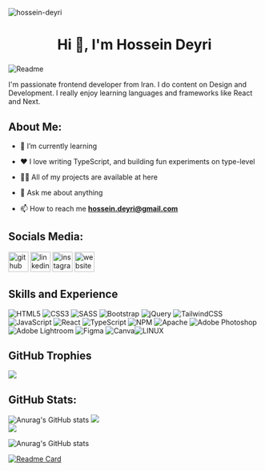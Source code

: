 <p align="left"> <img src="https://komarev.com/ghpvc/?username=hossein-deyri&label=Profile%20views&color=0e75b6&style=flat" alt="hossein-deyri" /> </p>

<h1 align="center">Hi 👋, I'm Hossein Deyri</h1>
<h3></h3>

![Readme](https://github.com/hossein-deyri/hossein-deyri/assets/136192436/39cf772d-c794-4bdb-b034-ac87bdeb0287)

 I'm  passionate frontend developer from Iran. I do content on Design and Development. I really enjoy learning languages and frameworks like React and Next.

## About Me:
- 🌱 I’m currently learning 
 
- ❤️ I love writing TypeScript, and building fun experiments on type-level
 
- 👨‍💻 All of my projects are available at here

- 💬 Ask me about anything 

- 📫 How to reach me **hossein.deyri@gmail.com**

## Socials Media:

[<img src='https://cdn.jsdelivr.net/npm/simple-icons@3.0.1/icons/github.svg' alt='github' height='40'>](https://github.com/hossein-deyri)  [<img src='https://cdn.jsdelivr.net/npm/simple-icons@3.0.1/icons/linkedin.svg' alt='linkedin' height='40'>](https://www.linkedin.com/in/hossein-deyri/)  [<img src='https://cdn.jsdelivr.net/npm/simple-icons@3.0.1/icons/instagram.svg' alt='instagram' height='40'>](https://www.instagram.com/hossein.deyri_web/)  [<img src='https://cdn.jsdelivr.net/npm/simple-icons@3.0.1/icons/icloud.svg' alt='website' height='40'>](https://www.hoseindeyri.ir/) 


## Skills and Experience
![HTML5](https://img.shields.io/badge/html5-%23E34F26.svg?style=for-the-badge&logo=html5&logoColor=white) ![CSS3](https://img.shields.io/badge/css3-%231572B6.svg?style=for-the-badge&logo=css3&logoColor=white) ![SASS](https://img.shields.io/badge/SASS-hotpink.svg?style=for-the-badge&logo=SASS&logoColor=white) ![Bootstrap](https://img.shields.io/badge/bootstrap-%23563D7C.svg?style=for-the-badge&logo=bootstrap&logoColor=white)  ![jQuery](https://img.shields.io/badge/jquery-%230769AD.svg?style=for-the-badge&logo=jquery&logoColor=white)  ![TailwindCSS](https://img.shields.io/badge/tailwindcss-%2338B2AC.svg?style=for-the-badge&logo=tailwind-css&logoColor=white) ![JavaScript](https://img.shields.io/badge/javascript-%23323330.svg?style=for-the-badge&logo=javascript&logoColor=%23F7DF1E) ![React](https://img.shields.io/badge/react-%2320232a.svg?style=for-the-badge&logo=react&logoColor=%2361DAFB) ![TypeScript](https://img.shields.io/badge/typescript-%23007ACC.svg?style=for-the-badge&logo=typescript&logoColor=white) ![NPM](https://img.shields.io/badge/NPM-%23000000.svg?style=for-the-badge&logo=npm&logoColor=white)  ![Apache](https://img.shields.io/badge/apache-%23D42029.svg?style=for-the-badge&logo=apache&logoColor=white)  ![Adobe Photoshop](https://img.shields.io/badge/adobephotoshop-%2331A8FF.svg?style=for-the-badge&logo=adobephotoshop&logoColor=white) ![Adobe Lightroom](https://img.shields.io/badge/Adobe%20Lightroom-31A8FF.svg?style=for-the-badge&logo=Adobe%20Lightroom&logoColor=white)  	![Figma](https://img.shields.io/badge/figma-%23F24E1E.svg?style=for-the-badge&logo=figma&logoColor=white) ![Canva](https://img.shields.io/badge/Canva-%2300C4CC.svg?style=for-the-badge&logo=Canva&logoColor=white)![LINUX](https://img.shields.io/badge/Linux-FCC624?style=for-the-badge&logo=linux&logoColor=black)  

 
## GitHub Trophies
![](https://github-profile-trophy.vercel.app/?username=hossein-deyri&theme=radical&no-frame=false&no-bg=false&margin-w=4)





## GitHub Stats:
![Anurag's GitHub stats](https://github-readme-stats.vercel.app/api?username=hossein-deyri&show_icons=true&theme=radical)
![](https://github-readme-streak-stats.herokuapp.com/?user=hossein-deyri&theme=radical&hide_border=false)<br/>
![](https://github-readme-stats.vercel.app/api/top-langs/?username=hossein-deyri&theme=radical&hide_border=false&include_all_commits=true&count_private=true&layout=compact)






![Anurag's GitHub stats](https://github-readme-stats.vercel.app/api?username=hossein-deyri&show=reviews,discussions_started,discussions_answered,prs_merged,prs_merged_percentage)












[![Readme Card](https://github-readme-stats.vercel.app/api/pin/?username=hossein-deyri&repo=Admin-Panel)](https://admin-panel-tl9z.vercel.app/)






























